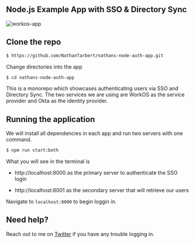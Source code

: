 ## Node.js Example App with SSO & Directory Sync

![workos-app](https://github.com/NathanTarbert/nathans-node-auth-app/assets/66887028/a353505d-9a01-44c4-9939-d432b513c3bb)


## Clone the repo
```bash
$ https://github.com/NathanTarbert/nathans-node-auth-app.git
  ```

Change directories into the app

```sh
$ cd nathans-node-auth-app
```


This is a monorepo which showcases authenticating users via SSO and Directory Sync.
The two services we are using are WorkOS as the service provider and Okta as the identity provider.

## Running the application

We will install all dependencies in each app and run two servers with one command.

```sh
$ npm run start:both
```

What you will see in the terminal is 

- http://localhost:8000 as the primary server to authenticate the SSO login

- http://localhost:8001 as the secondary server that will retrieve our users

Navigate to `localhost:8000` to begin loggin in. 


## Need help?

Reach out to me on [Twitter](https://twitter.com/nathan_tarbert) if you have any trouble logging in.

